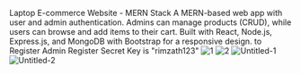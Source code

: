 Laptop E-commerce Website - MERN Stack
A MERN-based web app with user and admin authentication. Admins can manage products (CRUD), while users can browse and add items to their cart. Built with React, Node.js, Express.js, and MongoDB with Bootstrap for a responsive design.
to Register Admin Register Secret Key is "rimzath123"
![1](https://github.com/user-attachments/assets/5d535296-e32d-4332-b6c7-b38937da7b26)
![2](https://github.com/user-attachments/assets/413f689f-75a6-452e-823a-402ec2301a58)
![Untitled-1](https://github.com/user-attachments/assets/6544f169-ef4c-4b5a-98c6-b29b63448e95)
![Untitled-2](https://github.com/user-attachments/assets/724d9ad1-0736-4cdc-9072-9f27cc62b2cd)


